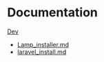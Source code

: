 # Documentation

[Dev](Dev/README.md)

* [Lamp_installer.md](Lamp_installer.md)
* [laravel_install.md](laravel_install.md)
